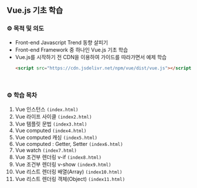 ## Vue.js 기초 학습
### ⚙️ 목적 및 의도
- Front-end Javascript Trend 동향 살피기
- Front-end Framework 중 하나인 Vue.js 기초 학습
- Vue.js를 시작하기 전 CDN을 이용하여 가이드를 따라가면서 예제 학습
  ```html
  <script src="https://cdn.jsdelivr.net/npm/vue/dist/vue.js"></script>
  ```

<br>

### ⚙️ 학습 목차
1. Vue 인스턴스 `(index.html)`
2. Vue 라이프 사이클 `(index2.html)`
3. Vue 템플릿 문법 `(index3.html)`
4. Vue computed `(index4.html)`
5. Vue computed 캐싱 `(index5.html)`
6. Vue computed : Getter, Setter `(index6.html)`
7. Vue watch `(index7.html)`
8. Vue 조건부 렌더링 v-if `(index8.html)`
9. Vue 조건부 렌더링 v-show `(index9.html)`
10. Vue 리스트 렌더링 배열(Array) `(index10.html)`
11. Vue 리스트 렌더링 객체(Object) `(index11.html)`